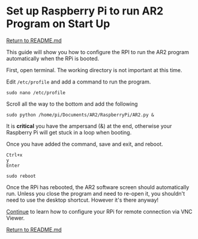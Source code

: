# Set up Raspberry Pi to run AR2 Program on Start Up
[Return to README.md](../README.md)

This guide will show you how to configure the RPI to run the AR2 program automatically when the RPi is booted.

First, open terminal.  The working directory is not important at this time.

Edit `/etc/profile` and add a command to run the program.
```
sudo nano /etc/profile
```
Scroll all the way to the bottom and add the following
```
sudo python /home/pi/Documents/AR2/RaspberryPi/AR2.py &
```

It is **critical** you have the ampersand (&) at the end, otherwise your Raspberry Pi will get stuck in a loop when booting.

Once you have added the command, save and exit, and reboot.
```
Ctrl+x
y
Enter
```
```
sudo reboot
```

Once the RPi has rebooted, the AR2 software screen should automatically run. Unless you close the program and need to re-open it, you shouldn't need to use the desktop shortcut.  However it's there anyway!

[Continue](./AP-SETUP.md) to learn how to configure your RPi for remote connection via VNC Viewer.

[Return to README.md](../README.md)
